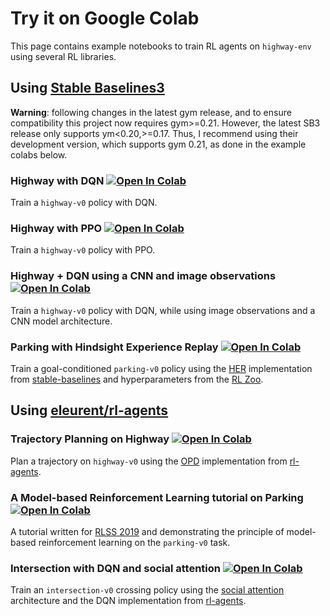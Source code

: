 # Try it on Google Colab

This page contains example notebooks to train RL agents on `highway-env` using several RL libraries.

## Using [Stable Baselines3](https://github.com/DLR-RM/stable-baselines3)

**Warning**: following changes in the latest gym release, and to ensure compatibility this project now requires gym>=0.21. However, the latest SB3 release only supports ym<0.20,>=0.17. Thus, I recommend using their development version, which supports gym 0.21, as done in the example colabs below.

### Highway with DQN [![Open In Colab](https://colab.research.google.com/assets/colab-badge.svg)](https://colab.research.google.com/github/eleurent/highway-env/blob/master/scripts/sb3_highway_dqn.ipynb)

Train a `highway-v0` policy with DQN.

### Highway with PPO [![Open In Colab](https://colab.research.google.com/assets/colab-badge.svg)](https://colab.research.google.com/github/eleurent/highway-env/blob/master/scripts/sb3_highway_ppo.ipynb)

Train a `highway-v0` policy with PPO.

### Highway + DQN using a CNN and image observations [![Open In Colab](https://colab.research.google.com/assets/colab-badge.svg)](https://colab.research.google.com/github/eleurent/highway-env/blob/master/scripts/sb3_highway_dqn_cnn.ipynb)

Train a `highway-v0` policy with DQN, while using image observations and a CNN model architecture.

### Parking with Hindsight Experience Replay [![Open In Colab](https://colab.research.google.com/assets/colab-badge.svg)](https://colab.research.google.com/github/eleurent/highway-env/blob/master/scripts/parking_her.ipynb)

Train a goal-conditioned `parking-v0` policy using the [HER](https://arxiv.org/abs/1707.01495) implementation from [stable-baselines](https://github.com/DLR-RM/stable-baselines3) and hyperparameters from the [RL Zoo](https://github.com/DLR-RM/rl-baselines3-zoo).

## Using [eleurent/rl-agents](https://github.com/eleurent/rl-agents)

### Trajectory Planning on Highway [![Open In Colab](https://colab.research.google.com/assets/colab-badge.svg)](https://colab.research.google.com/github/eleurent/highway-env/blob/master/scripts/highway_planning.ipynb)

Plan a trajectory on `highway-v0` using the [OPD](https://hal.archives-ouvertes.fr/hal-00830182/) implementation from [rl-agents](https://github.com/eleurent/rl-agents).

### A Model-based Reinforcement Learning tutorial on Parking  [![Open In Colab](https://colab.research.google.com/assets/colab-badge.svg)](https://colab.research.google.com/github/eleurent/highway-env/blob/master/scripts/parking_model_based.ipynb)

A tutorial written for [RLSS 2019](https://rlss.inria.fr/) and demonstrating the principle of model-based reinforcement learning on the `parking-v0` task.

### Intersection with DQN and social attention [![Open In Colab](https://colab.research.google.com/assets/colab-badge.svg)](https://colab.research.google.com/github/eleurent/highway-env/blob/master/scripts/intersection_social_dqn.ipynb)

Train an `intersection-v0` crossing policy using the [social attention](https://arxiv.org/abs/1911.12250) architecture and the DQN implementation from [rl-agents](https://github.com/eleurent/rl-agents).
